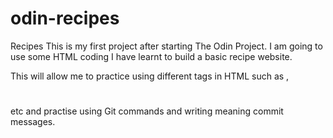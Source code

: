 # odin-recipes
Recipes
This is my first project after starting The Odin Project.
I am going to use some HTML coding I have learnt to build a basic recipe website.

This will allow me to practice using different tags in HTML such as <a></a>, <img src> <h1></h1> etc and practise using Git commands and writing meaning commit messages.
